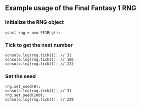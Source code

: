 ## Example usage of the Final Fantasy 1 RNG

### Initialize the RNG object
 
`const rng = new FF1Rng();`
 
### Tick to get the next number
 ```
console.log(rng.tick()); // 31
console.log(rng.tick()); // 166
console.log(rng.tick()); // 222
``` 

### Set the seed
```
rng.set_seed(0);
console.log(rng.tick()); // 31
rng.set_seed(100);
console.log(rng.tick()); // 229
```
